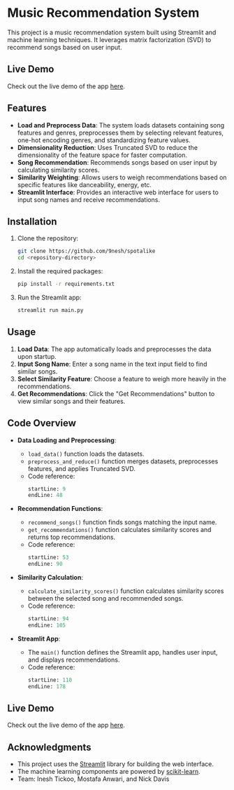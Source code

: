 # Music Recommendation System

This project is a music recommendation system built using Streamlit and machine learning techniques. It leverages matrix factorization (SVD) to recommend songs based on user input.

## Live Demo

Check out the live demo of the app [here](https://spotalike.streamlit.app).

## Features

- **Load and Preprocess Data**: The system loads datasets containing song features and genres, preprocesses them by selecting relevant features, one-hot encoding genres, and standardizing feature values.
- **Dimensionality Reduction**: Uses Truncated SVD to reduce the dimensionality of the feature space for faster computation.
- **Song Recommendation**: Recommends songs based on user input by calculating similarity scores.
- **Similarity Weighting**: Allows users to weigh recommendations based on specific features like danceability, energy, etc.
- **Streamlit Interface**: Provides an interactive web interface for users to input song names and receive recommendations.

## Installation

1. Clone the repository:
   ```bash
   git clone https://github.com/9nesh/spotalike
   cd <repository-directory>
   ```

2. Install the required packages:
   ```bash
   pip install -r requirements.txt
   ```

3. Run the Streamlit app:
   ```bash
   streamlit run main.py
   ```

## Usage

1. **Load Data**: The app automatically loads and preprocesses the data upon startup.
2. **Input Song Name**: Enter a song name in the text input field to find similar songs.
3. **Select Similarity Feature**: Choose a feature to weigh more heavily in the recommendations.
4. **Get Recommendations**: Click the "Get Recommendations" button to view similar songs and their features.

## Code Overview

- **Data Loading and Preprocessing**: 
  - `load_data()` function loads the datasets.
  - `preprocess_and_reduce()` function merges datasets, preprocesses features, and applies Truncated SVD.
  - Code reference: 
    ```python:main.py
    startLine: 9
    endLine: 48
    ```

- **Recommendation Functions**:
  - `recommend_songs()` function finds songs matching the input name.
  - `get_recommendations()` function calculates similarity scores and returns top recommendations.
  - Code reference:
    ```python:main.py
    startLine: 53
    endLine: 90
    ```

- **Similarity Calculation**:
  - `calculate_similarity_scores()` function calculates similarity scores between the selected song and recommended songs.
  - Code reference:
    ```python:main.py
    startLine: 94
    endLine: 105
    ```

- **Streamlit App**:
  - The `main()` function defines the Streamlit app, handles user input, and displays recommendations.
  - Code reference:
    ```python:main.py
    startLine: 110
    endLine: 178
    ```

## Live Demo

Check out the live demo of the app [here](https://spotalike.streamlit.app).

## Acknowledgments

- This project uses the [Streamlit](https://streamlit.io/) library for building the web interface.
- The machine learning components are powered by [scikit-learn](https://scikit-learn.org/).
- Team: Inesh Tickoo, Mostafa Anwari, and Nick Davis 
